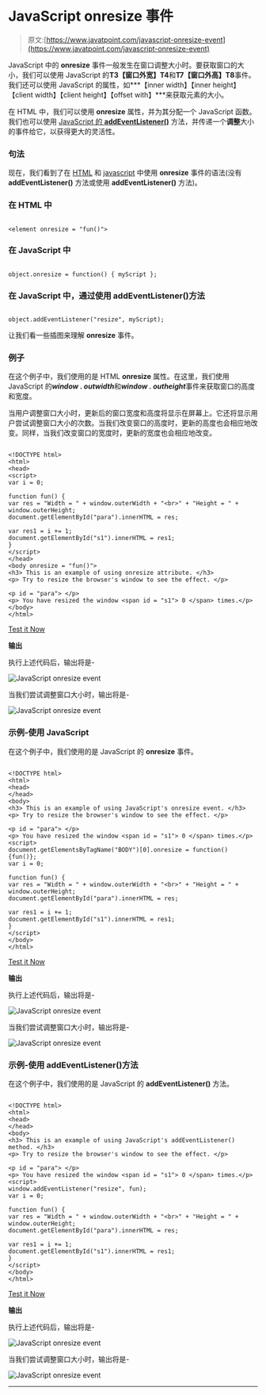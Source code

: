 # JavaScript onresize 事件

> 原文:[https://www.javatpoint.com/javascript-onresize-event](https://www.javatpoint.com/javascript-onresize-event)

JavaScript 中的 **onresize** 事件一般发生在窗口调整大小时。要获取窗口的大小，我们可以使用 JavaScript 的**T3【窗口外宽】T4**和**T7【窗口外高】T8**事件。我们还可以使用 JavaScript 的属性，如***【inner width】【inner height】【client width】【client height】【offset with】***来获取元素的大小。

在 HTML 中，我们可以使用 **onresize** 属性，并为其分配一个 JavaScript 函数。我们也可以使用 [JavaScript 的 **addEventListener()**](https://www.javatpoint.com/javascript-addeventlistener) 方法，并传递一个**调整**大小的事件给它，以获得更大的灵活性。

### 句法

现在，我们看到了在 [HTML](https://www.javatpoint.com/html-tutorial) 和 [javascript](https://www.javatpoint.com/javascript-tutorial) 中使用 **onresize** 事件的语法(没有 **addEventListener()** 方法或使用 **addEventListener()** 方法)。

### 在 HTML 中

```

<element onresize = "fun()">

```

### 在 JavaScript 中

```

object.onresize = function() { myScript };

```

### 在 JavaScript 中，通过使用 addEventListener()方法

```

object.addEventListener("resize", myScript);

```

让我们看一些插图来理解 **onresize** 事件。

### 例子

在这个例子中，我们使用的是 HTML **onresize** 属性。在这里，我们使用 JavaScript 的***window . outwidth***和***window . outheight***事件来获取窗口的高度和宽度。

当用户调整窗口大小时，更新后的窗口宽度和高度将显示在屏幕上。它还将显示用户尝试调整窗口大小的次数。当我们改变窗口的高度时，更新的高度也会相应地改变。同样，当我们改变窗口的宽度时，更新的宽度也会相应地改变。

```

<!DOCTYPE html>
<html>
<head>
<script>
var i = 0;

function fun() {
var res = "Width = " + window.outerWidth + "<br>" + "Height = " + window.outerHeight;
document.getElementById("para").innerHTML = res;

var res1 = i += 1;
document.getElementById("s1").innerHTML = res1;
}
</script>
</head>
<body onresize = "fun()">
<h3> This is an example of using onresize attribute. </h3>
<p> Try to resize the browser's window to see the effect. </p>

<p id = "para"> </p>
<p> You have resized the window <span id = "s1"> 0 </span> times.</p>
</body>
</html>

```

[Test it Now](https://www.javatpoint.com/oprweb/test.jsp?filename=javascript-onresize-event1)

**输出**

执行上述代码后，输出将是-

![JavaScript onresize event](img/b0f08f44409af00f14b8c20b9954bc19.png)

当我们尝试调整窗口大小时，输出将是-

![JavaScript onresize event](img/a0a932cc2464dedff635704b9b405265.png)

### 示例-使用 JavaScript

在这个例子中，我们使用的是 JavaScript 的 **onresize** 事件。

```

<!DOCTYPE html>
<html>
<head>
</head>
<body>
<h3> This is an example of using JavaScript's onresize event. </h3>
<p> Try to resize the browser's window to see the effect. </p>

<p id = "para"> </p>
<p> You have resized the window <span id = "s1"> 0 </span> times.</p>
<script>
document.getElementsByTagName("BODY")[0].onresize = function() {fun()};
var i = 0;

function fun() {
var res = "Width = " + window.outerWidth + "<br>" + "Height = " + window.outerHeight;
document.getElementById("para").innerHTML = res;

var res1 = i += 1;
document.getElementById("s1").innerHTML = res1;
}
</script>
</body>
</html>

```

[Test it Now](https://www.javatpoint.com/oprweb/test.jsp?filename=javascript-onresize-event2)

**输出**

执行上述代码后，输出将是-

![JavaScript onresize event](img/153702ddb735e3f2bed3d8242e344e3f.png)

当我们尝试调整窗口大小时，输出将是-

![JavaScript onresize event](img/f44ea72e4f036ca02ee3048add2405da.png)

### 示例-使用 addEventListener()方法

在这个例子中，我们使用的是 JavaScript 的 **addEventListener()** 方法。

```

<!DOCTYPE html>
<html>
<head>
</head>
<body>
<h3> This is an example of using JavaScript's addEventListener() method. </h3>
<p> Try to resize the browser's window to see the effect. </p>

<p id = "para"> </p>
<p> You have resized the window <span id = "s1"> 0 </span> times.</p>
<script>
window.addEventListener("resize", fun);
var i = 0;

function fun() {
var res = "Width = " + window.outerWidth + "<br>" + "Height = " + window.outerHeight;
document.getElementById("para").innerHTML = res;

var res1 = i += 1;
document.getElementById("s1").innerHTML = res1;
}
</script>
</body>
</html>

```

[Test it Now](https://www.javatpoint.com/oprweb/test.jsp?filename=javascript-onresize-event3)

**输出**

执行上述代码后，输出将是-

![JavaScript onresize event](img/e72e6600cfb7ba9a3716e36ec73ff138.png)

当我们尝试调整窗口大小时，输出将是-

![JavaScript onresize event](img/aa02c667c0f255c5ef8a29244a15f820.png)

* * *
